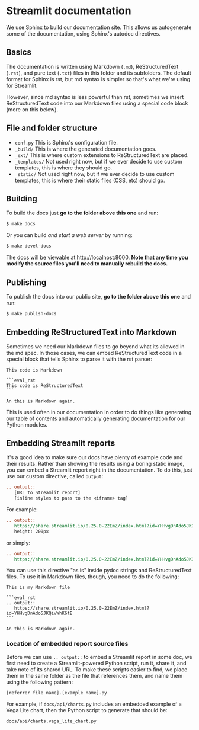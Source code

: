 # Streamlit documentation

We use Sphinx to build our documentation site. This allows us autogenerate some
of the documentation, using Sphinx's autodoc directives.

## Basics

The documentation is written using Markdown (`.md`), ReStructuredText (`.rst`),
and pure text (`.txt`) files in this folder and its subfolders. The default
format for Sphinx is rst, but md syntax is simpler so that's what we're
using for Streamlit.

However, since md syntax is less powerful than rst, sometimes we insert
ReStructuredText code into our Markdown files using a special code block (more
on this below).

## File and folder structure

* `conf.py` This is Sphinx's configuration file.
* `_build/` This is where the generated documentation goes.
* `_ext/` This is where custom extensions to ReStructuredText are placed.
* `_templates/` Not used right now, but if we ever decide to use custom
  templates, this is where they should go.
* `_static/` Not used right now, but if we ever decide to use custom
  templates, this is where their static files (CSS, etc) should go.

## Building

To build the docs just **go to the folder above this one** and run:

```bash
$ make docs
```

Or you can build _and start a web server_ by running:

```bash
$ make devel-docs
```

The docs will be viewable at http://localhost:8000. **Note that any time you
modify the source files you'll need to manually rebuild the docs.**


## Publishing

To publish the docs into our public site, **go to the folder above this one**
and run:

```bash
$ make publish-docs
```

## Embedding ReStructuredText into Markdown

Sometimes we need our Markdown files to go beyond what its allowed in the md
spec. In those cases, we can embed ReStructuredText code in a special
block that tells Sphinx to parse it with the rst parser:

    This code is Markdown

    ```eval_rst
    This code is ReStructuredText
    ```

    An this is Markdown again.

This is used often in our documentation in order to do things like generating
our table of contents and automatically generating documentation for our Python
modules.


## Embedding Streamlit reports

It's a good idea to make sure our docs have plenty of example code and their
results.  Rather than showing the results using a boring static image, you can
embed a Streamlit report right in the documentation. To do this, just use our
custom directive, called `output`:

```rst
.. output::
   [URL to Streamlit report]
   [inline styles to pass to the <iframe> tag]
```

For example:

```rst
.. output::
   https://share.streamlit.io/0.25.0-22EmZ/index.html?id=YHHvgDnAdo5JKQivWhK6tE
   height: 200px
```

or simply:

```rst
.. output::
   https://share.streamlit.io/0.25.0-22EmZ/index.html?id=YHHvgDnAdo5JKQivWhK6tE
```

You can use this directive "as is" inside pydoc strings and ReStructuredText
files. To use it in Markdown files, though, you need to do the following:

    This is my Markdown file

    ```eval_rst
    .. output::
       https://share.streamlit.io/0.25.0-22EmZ/index.html?id=YHHvgDnAdo5JKQivWhK6tE
    ```

    An this is Markdown again.

### Location of embedded report source files

Before we can use `.. output::` to embed a Streamlit report in some doc, we
first need to create a Streamlit-powered Python script, run it, share it, and
take note of its shared URL. To make these scripts easier to find, we place
them in the same folder as the file that references them, and name them using
the following pattern:

```
[referrer file name].[example name].py
```

For example, if `docs/api/charts.py` includes an embedded example of a Vega Lite chart,
then the Python script to generate that should be:

```
docs/api/charts.vega_lite_chart.py
```
